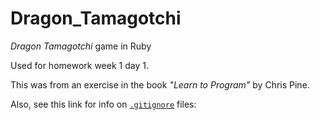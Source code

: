 # Dragon_Tamagotchi
_Dragon Tamagotchi_ game in Ruby

Used for homework week 1 day 1.

This was from an exercise in the book _"Learn to Program"_ by Chris Pine.

Also, see this link for info on [`.gitignore`](https://help.github.com/articles/ignoring-files/) files:


